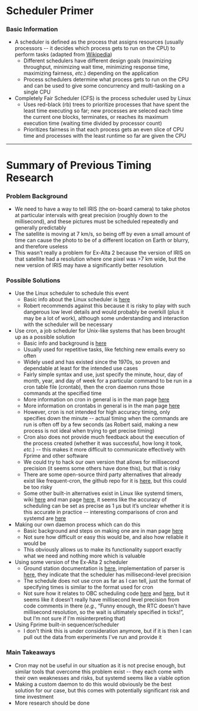 # Scheduler Primer

### Basic Information
* A scheduler is defined as the process that assigns resources (usually processors -- it decides which process gets to run on the CPU) to perform tasks (adapted from [Wikipedia](https://en.wikipedia.org/wiki/Scheduling_(computing)))
   * Different schedulers have different design goals (maximizing throughput, minimizing wait time, minimizing response time, maximizing fairness, *etc.*) depending on the application
   * Process schedulers determine what process gets to run on the CPU and can be used to give some concurrency and multi-tasking on a single CPU
* Completely Fair Scheduler (CFS) is the process scheduler used by Linux
   * Uses red-black (rb) trees to prioritize processes that have spent the least time executing so far; new processes are seleced each time the current one blocks, terminates, or reaches its maximum execution time (waiting time divided by processor count)
   * Prioritizes fairness in that each process gets an even slice of CPU time and processes with the least runtime so far are given the CPU

***

# Summary of Previous Timing Research

### Problem Background
* We need to have a way to tell IRIS (the on-board camera) to take photos at particular intervals with great precision (roughly down to the millisecond), and these pictures must be scheduled repeatedly and generally predictably
* The satellite is moving at 7 km/s, so being off by even a small amount of time can cause the photo to be of a different location on Earth or blurry, and therefore useless
* This wasn’t really a problem for Ex-Alta 2 because the version of IRIS on that satellite had a resolution where one pixel was >7 km wide, but the new version of IRIS may have a significantly better resolution

### Possible Solutions
* Use the Linux scheduler to schedule this event
   * Basic info about the Linux scheduler is [here](https://en.wikipedia.org/wiki/Completely_Fair_Scheduler)
   * Robert recommends against this because it is risky to play with such dangerous low level details and would probably be overkill (plus it may be a lot of work), although some understanding and interaction with the scheduler will be necessary
* Use cron, a job scheduler for Unix-like systems that has been brought up as a possible solution
   * Basic info and background is [here](https://en.wikipedia.org/wiki/Cron)
   * Usually used for repetitive tasks, like fetching new emails every so often
   * Widely used and has existed since the 1970s, so proven and dependable at least for the intended use cases
   * Fairly simple syntax and use, just specify the minute, hour, day of month, year, and day of week for a particular command to be run in a cron table file (crontab), then the cron daemon runs those commands at the specified time
   * More information on cron in general is in the man page [here](https://man7.org/linux/man-pages/man8/cron.8.html) 
   * More information on crontabs in general is in the man page [here](https://man7.org/linux/man-pages/man5/crontab.5.html)
   * However, cron is not intended for high accuracy timing, only specifies down the minute -- actual timing when the commands are run is often off by a few seconds (as Robert said, making a new process is not ideal when trying to get precise timing)
   * Cron also does not provide much feedback about the execution of the process created (whether it was successful, how long it took, *etc.*) -- this makes it more difficult to communicate effectively with Fprime and other software
   * We could try to hack our own version that allows for millisecond precision (it seems some others have done this), but that is risky
   * There are some open-source third party alternatives that already exist like frequent-cron, the github repo for it is [here](https://github.com/homer6/frequent-cron), but this could be too risky
   * Some other built-in alternatives exist in Linux like systemd timers, wiki [here](https://wiki.archlinux.org/title/Systemd/Timers#As_a_cron_replacement) and man page [here](https://man.archlinux.org/man/systemd.timer.5), it seems like the accuracy of scheduling can be set as precise as 1 μs but it’s unclear whether it is this accurate in practice -- interesting comparisons of cron and systemd are [here](https://unix.stackexchange.com/questions/278564/cron-vs-systemd-timers)
* Making our own daemon process which can do this
   * Basic background and steps on making one are in man page [here](https://man7.org/linux/man-pages/man7/daemon.7.html)
   * Not sure how difficult or easy this would be, and also how reliable it would be
   * This obviously allows us to make its functionality support exactly what we need and nothing more which is valuable
* Using some version of the Ex-Alta 2 scheduler
   * Ground station documentation is [here](https://github.com/AlbertaSat/ex2_ground_station_software/blob/master/SCHEDULER.md), implementation of parser is [here](https://github.com/AlbertaSat/ex2_ground_station_software/blob/master/src/scheduleParser.py), they indicate that the scheduler has millisecond-level precision
   * The schedule does not use cron as far as I can tell, just the format of specifying times is similar to the format used for cron
   * Not sure how it relates to OBC scheduling code [here](https://github.com/AlbertaSat/ex2_obc_software/blob/master/ex2_services/Services/source/scheduler/scheduler.c) and [here](https://github.com/AlbertaSat/ex2_obc_software/blob/master/ex2_system/source/scheduler/scheduler_task.c), but it seems like it doesn’t really have millisecond level precision from code comments in there (*e.g.*, “Funny enough, the RTC doesn't have millisecond resolution, so the wait is ultimately specified in ticks!”, but I’m not sure if I’m misinterpreting that)
* Using Fprime built-in sequencer/scheduler
   * I don't think this is under consideration anymore, but if it is then I can pull out the data from experiments I've run and provide it
 
### Main Takeaways
* Cron may not be useful in our situation as it is not precise enough, but similar tools that overcome this problem exist -- they each come with their own weaknesses and risks, but systemd seems like a viable option
* Making a custom daemon to do this would obviously be the best solution for our case, but this comes with potentially significant risk and time investment
* More research should be done
